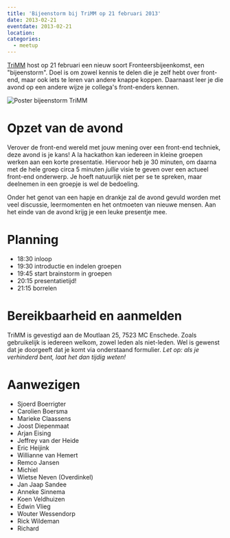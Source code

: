 ```yaml
---
title: 'Bijeenstorm bij TriMM op 21 februari 2013'
date: 2013-02-21
eventdate: 2013-02-21
location:
categories:
  - meetup
---
```


[TriMM](http://trimm.nl) host op 21 februari een nieuw soort Fronteersbijeenkomst, een "bijeenstorm". Doel is om zowel kennis te delen die je zelf hebt over front-end, maar ook iets te leren van andere knappe koppen. Daarnaast leer je die avond op een andere wijze je collega's front-enders kennen.

![Poster bijeenstorm TriMM](/_img/2013/bijeenstorm-trimm.jpg)

# Opzet van de avond

Verover de front-end wereld met jouw mening over een front-end techniek, deze avond is je kans! A la hackathon kan iedereen in kleine groepen werken aan een korte presentatie. Hiervoor heb je 30 minuten, om daarna met de hele groep circa 5 minuten _jullie_ visie te geven over een actueel front-end onderwerp. Je hoeft natuurlijk niet per se te spreken, maar deelnemen in een groepje is wel de bedoeling.

Onder het genot van een hapje en drankje zal de avond gevuld worden met veel discussie, leermomenten en het ontmoeten van nieuwe mensen. Aan het einde van de avond krijg je een leuke presentje mee.

# Planning

- 18:30 inloop
- 19:30 introductie en indelen groepen
- 19:45 start brainstorm in groepen
- 20:15 presentatietijd!
- 21:15 borrelen

# Bereikbaarheid en aanmelden

TriMM is gevestigd aan de Moutlaan 25, 7523 MC Enschede. Zoals gebruikelijk is iedereen welkom, zowel leden als niet-leden. Wel is gewenst dat je doorgeeft dat je komt via onderstaand formulier. _Let op: als je verhinderd bent, laat het dan tijdig weten!_

# Aanwezigen

- Sjoerd Boerrigter
- Carolien Boersma
- Marieke Claassens
- Joost Diepenmaat
- Arjan Eising
- Jeffrey van der Heide
- Eric Heijink
- Willianne van Hemert
- Remco Jansen
- Michiel
- Wietse Neven (Overdinkel)
- Jan Jaap Sandee
- Anneke Sinnema
- Koen Veldhuizen
- Edwin Vlieg
- Wouter Wessendorp
- Rick Wildeman
- Richard
